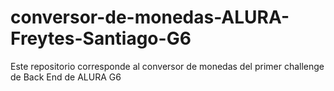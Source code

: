 # conversor-de-monedas-ALURA-Freytes-Santiago-G6
Este repositorio corresponde al conversor de monedas del primer challenge de Back End de ALURA G6
